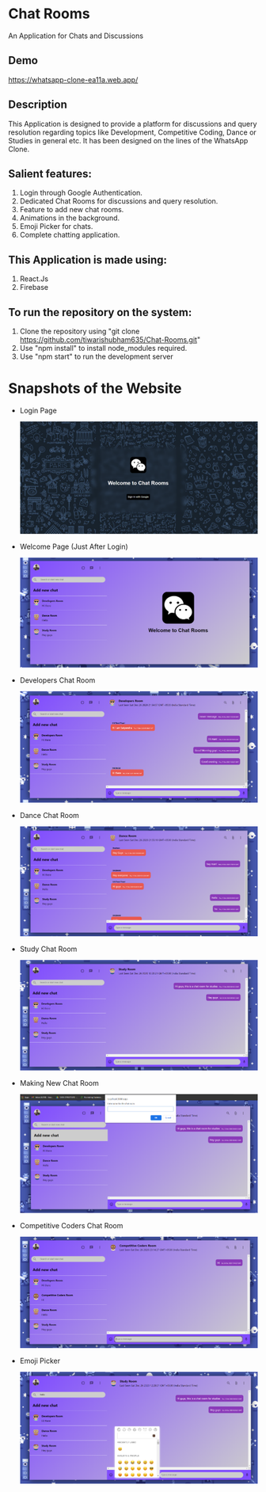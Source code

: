 # Chat Rooms 
An Application for Chats and Discussions

## Demo
https://whatsapp-clone-ea11a.web.app/

## Description
This Application is designed to provide a platform for discussions and query resolution regarding topics like Development, Competitive Coding, Dance or Studies in general etc. It has been designed on the lines of the WhatsApp Clone.

## Salient features:
  1. Login through Google Authentication.
  2. Dedicated Chat Rooms for discussions and query resolution.
  3. Feature to add new chat rooms.
  4. Animations in the background.
  5. Emoji Picker for chats.
  6. Complete chatting application.

## This Application is made using:
  1. React.Js
  2. Firebase

## To run the repository on the system:
  1. Clone the repository using "git clone https://github.com/tiwarishubham635/Chat-Rooms.git"
  2. Use "npm install" to install node_modules required.
  3. Use "npm start" to run the development server  

# Snapshots of the Website
* Login Page

   ![Screenshot](Snapshots/Login.png)
   

* Welcome Page (Just After Login)

   ![Screenshot](Snapshots/Welcome.png)
   

* Developers Chat Room

   ![Screenshot](Snapshots/DevRoom.png)
   

* Dance Chat Room

   ![Screenshot](Snapshots/DanceRoom.png)
   

* Study Chat Room

   ![Screenshot](Snapshots/StudyRoom.png)
   

* Making New Chat Room

   ![Screenshot](Snapshots/NewRoom.png)
   

* Competitive Coders Chat Room

   ![Screenshot](Snapshots/CompCodersRoom.png)
   

* Emoji Picker

   ![Screenshot](Snapshots/EmojiPicker.png)
   
